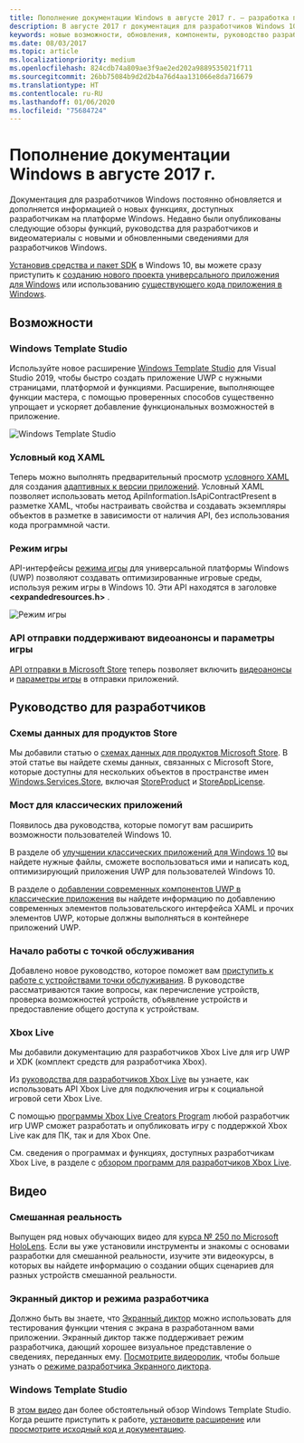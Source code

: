 ```yaml
---
title: Пополнение документации Windows в августе 2017 г. — разработка приложений UWP
description: В августе 2017 г документация для разработчиков Windows 10 пополнилась описанием новых возможностей, видеоматериалами и руководствами для разработчиков.
keywords: новые возможности, обновления, компоненты, руководство разработчика, Windows 10, 1708
ms.date: 08/03/2017
ms.topic: article
ms.localizationpriority: medium
ms.openlocfilehash: 824cdb74a809ae3f9ae2ed202a9889535021f711
ms.sourcegitcommit: 26bb75084b9d2d2b4a76d4aa131066e8da716679
ms.translationtype: HT
ms.contentlocale: ru-RU
ms.lasthandoff: 01/06/2020
ms.locfileid: "75684724"
---
```

# <a name="whats-new-in-the-windows-developer-docs-in-august-2017"></a>Пополнение документации Windows в августе 2017 г.

Документация для разработчиков Windows постоянно обновляется и дополняется информацией о новых функциях, доступных разработчикам на платформе Windows. Недавно были опубликованы следующие обзоры функций, руководства для разработчиков и видеоматериалы с новыми и обновленными сведениями для разработчиков Windows.

[Установив средства и пакет SDK](https://developer.microsoft.com/windows/downloads#_blank) в Windows 10, вы можете сразу приступить к [созданию нового проекта универсального приложения для Windows](../get-started/your-first-app.md) или использованию [существующего кода приложения в Windows](../porting/index.md).

## <a name="features"></a>Возможности

### <a name="windows-template-studio"></a>Windows Template Studio

Используйте новое расширение [Windows Template Studio](https://marketplace.visualstudio.com/items?itemName=WASTeamAccount.WindowsTemplateStudio) для Visual Studio 2019, чтобы быстро создать приложение UWP с нужными страницами, платформой и функциями. Расширение, выполняющее функции мастера, с помощью проверенных способов существенно упрощает и ускоряет добавление функциональных возможностей в приложение.

![Windows Template Studio](images/template-studio.png)

### <a name="conditional-xaml"></a>Условный код XAML

Теперь можно выполнять предварительный просмотр [условного XAML](../debug-test-perf/conditional-xaml.md) для создания [адаптивных к версии приложений](../debug-test-perf/version-adaptive-apps.md). Условный XAML позволяет использовать метод ApiInformation.IsApiContractPresent в разметке XAML, чтобы настраивать свойства и создавать экземпляры объектов в разметке в зависимости от наличия API, без использования кода программной части.

### <a name="game-mode"></a>Режим игры

API-интерфейсы [режима игры](https://docs.microsoft.com/previous-versions/windows/desktop/gamemode/game-mode-portal) для универсальной платформы Windows (UWP) позволяют создавать оптимизированные игровые среды, используя режим игры в Windows 10. Эти API находятся в заголовке **&lt;expandedresources.h&gt;** .

![Режим игры](images/game-mode.png)

### <a name="submission-api-supports-video-trailers-and-gaming-options"></a>API отправки поддерживают видеоанонсы и параметры игры

[API отправки в Microsoft Store](../monetize/create-and-manage-submissions-using-windows-store-services.md) теперь позволяет включить [видеоанонсы](../monetize/manage-app-submissions.md#trailer-object) и [параметры игры](../monetize/manage-app-submissions.md#gaming-options-object) в отправки приложений.


## <a name="developer-guidance"></a>Руководство для разработчиков

### <a name="data-schemas-for-store-products"></a>Схемы данных для продуктов Store

Мы добавили статью о [схемах данных для продуктов Microsoft Store](../monetize/data-schemas-for-store-products.md). В этой статье вы найдете схемы данных, связанных с Microsoft Store, которые доступны для нескольких объектов в пространстве имен [Windows.Services.Store](https://docs.microsoft.com/uwp/api/windows.services.store), включая [StoreProduct](https://docs.microsoft.com/uwp/api/windows.services.store.storeproduct) и [StoreAppLicense](https://docs.microsoft.com/uwp/api/windows.services.store.storeapplicense).

### <a name="desktop-bridge"></a>Мост для классических приложений

Появилось два руководства, которые помогут вам расширить возможности пользователей Windows 10.

В разделе об [улучшении классических приложений для Windows 10](https://docs.microsoft.com/windows/uwp/porting/desktop-to-uwp-enhance) вы найдете нужные файлы, сможете воспользоваться ими и написать код, оптимизирующий приложения UWP для пользователей Windows 10.  

В разделе о [добавлении современных компонентов UWP в классические приложения](https://docs.microsoft.com/windows/uwp/porting/desktop-to-uwp-extend) вы найдете информацию по добавлению современных элементов пользовательского интерфейса XAML и прочих элементов UWP, которые должны выполняться в контейнере приложений UWP.

### <a name="getting-started-with-point-of-service"></a>Начало работы с точкой обслуживания

Добавлено новое руководство, которое поможет вам [приступить к работе с устройствами точки обслуживания](https://docs.microsoft.com/windows/uwp/devices-sensors/pos-get-started). В руководстве рассматриваются такие вопросы, как перечисление устройств, проверка возможностей устройств, объявление устройств и предоставление общего доступа к устройствам. 

### <a name="xbox-live"></a>Xbox Live

Мы добавили документацию для разработчиков Xbox Live для игр UWP и XDK (комплект средств для разработчика Xbox).

Из [руководства для разработчиков Xbox Live](https://docs.microsoft.com//gaming/xbox-live/index) вы узнаете, как использовать API Xbox Live для подключения игры к социальной игровой сети Xbox Live.

С помощью [программы Xbox Live Creators Program](https://docs.microsoft.com//gaming/xbox-live/get-started-with-creators/get-started-with-xbox-live-creators) любой разработчик игр UWP сможет разработать и опубликовать игру с поддержкой Xbox Live как для ПК, так и для Xbox One.

См. сведения о программах и функциях, доступных разработчикам Xbox Live, в разделе с [обзором программ для разработчиков Xbox Live](https://docs.microsoft.com//gaming/xbox-live/developer-program-overview).

## <a name="videos"></a>Видео

### <a name="mixed-reality"></a>Смешанная реальность

Выпущен ряд новых обучающих видео для [курса № 250 по Microsoft HoloLens](https://developer.microsoft.com/windows/mixed-reality/mixed_reality_250). Если вы уже установили инструменты и знакомы с основами разработки для смешанной реальности, изучите эти видеокурсы, в которых вы найдете информацию о создании общих сценариев для разных устройств смешанной реальности.

### <a name="narrator-and-dev-mode"></a>Экранный диктор и режима разработчика

Должно быть вы знаете, что [Экранный диктор](https://support.microsoft.com/help/22798/windows-10-complete-guide-to-narrator) можно использовать для тестирования функции чтения с экрана в разработанном вами приложении. Экранный диктор также поддерживает режим разработчика, дающий хорошее визуальное представление о сведениях, переданных ему. [Посмотрите видеоролик](https://channel9.msdn.com/Blogs/One-Dev-Minute/Using-Narrator-and-Dev-Mode), чтобы больше узнать о [режиме разработчика Экранного диктора](https://channel9.msdn.com/Blogs/One-Dev-Minute/Using-Narrator-and-Dev-Mode).

### <a name="windows-template-studio"></a>Windows Template Studio

В [этом видео](https://channel9.msdn.com/Blogs/One-Dev-Minute/Getting-Started-with-Windows-Template-Studio) дан более обстоятельный обзор Windows Template Studio. Когда решите приступить к работе, [установите расширение](https://marketplace.visualstudio.com/items?itemName=WASTeamAccount.WindowsTemplateStudio) или [просмотрите исходный код и документацию](https://marketplace.visualstudio.com/items?itemName=WASTeamAccount.WindowsTemplateStudio).